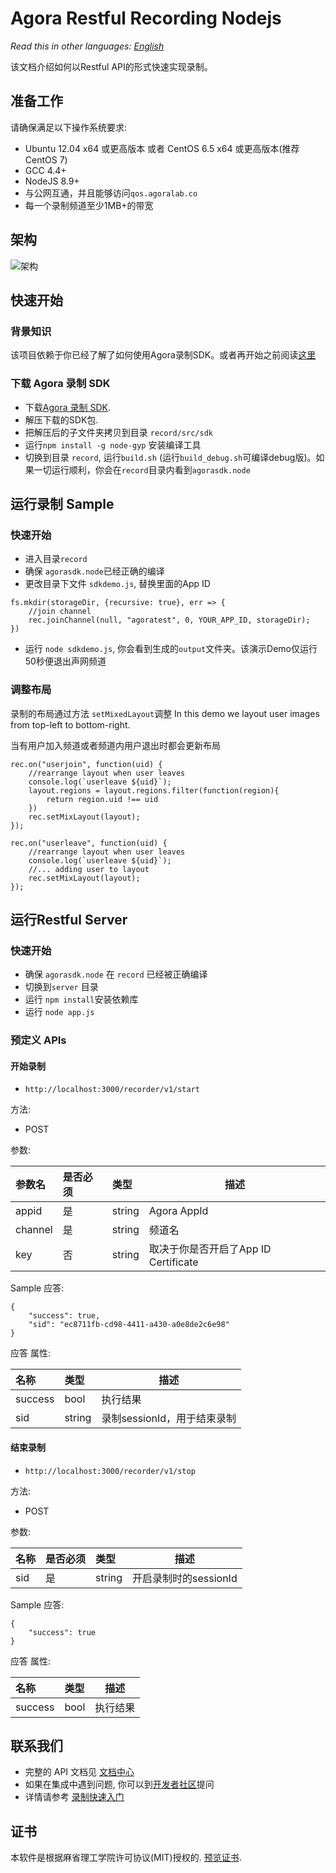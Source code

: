 # Agora Restful Recording Nodejs

*Read this in other languages: [English](README.md)*

该文档介绍如何以Restful API的形式快速实现录制。

## 准备工作
请确保满足以下操作系统要求:
- Ubuntu 12.04 x64 或更高版本 或者 CentOS 6.5 x64 或更高版本(推荐CentOS 7)
- GCC 4.4+
- NodeJS 8.9+
- 与公网互通，并且能够访问`qos.agoralab.co`
- 每一个录制频道至少1MB+的带宽

## 架构
![架构](https://github.com/AgoraIO/Basic-Recording/blob/master/Agora-Restful-Recording-Nodejs/architecture.png)

## 快速开始
### 背景知识
该项目依赖于你已经了解了如何使用Agora录制SDK。或者再开始之前阅读[这里](https://github.com/AgoraIO/Basic-Recording/tree/master/Agora-LinuxServer-Recording) 

### 下载 Agora 录制 SDK

* 下载[Agora 录制 SDK](https://www.agora.io/en/download/).
* 解压下载的SDK包.
* 把解压后的子文件夹拷贝到目录 `record/src/sdk` 
* 运行`npm install -g node-gyp` 安装编译工具
* 切换到目录 `record`, 运行`build.sh` (运行`build_debug.sh`可编译debug版)。如果一切运行顺利，你会在`record`目录内看到`agorasdk.node`


## 运行录制 Sample
### 快速开始
* 进入目录`record` 
* 确保 `agorasdk.node`已经正确的编译
* 更改目录下文件 `sdkdemo.js`, 替换里面的App ID

```
fs.mkdir(storageDir, {recursive: true}, err => {
	//join channel
	rec.joinChannel(null, "agoratest", 0, YOUR_APP_ID, storageDir);
})
```
* 运行 `node sdkdemo.js`, 你会看到生成的`output`文件夹。该演示Demo仅运行50秒便退出声网频道

### 调整布局
录制的布局通过方法 `setMixedLayout`调整
In this demo we layout user images from top-left to bottom-right.

当有用户加入频道或者频道内用户退出时都会更新布局

```
rec.on("userjoin", function(uid) {
    //rearrange layout when user leaves
    console.log(`userleave ${uid}`);
    layout.regions = layout.regions.filter(function(region){
        return region.uid !== uid
    })
    rec.setMixLayout(layout);
});
```

```
rec.on("userleave", function(uid) {
    //rearrange layout when user leaves
    console.log(`userleave ${uid}`);
    //... adding user to layout
    rec.setMixLayout(layout);
});
```

## 运行Restful Server
### 快速开始
* 确保 `agorasdk.node` 在 `record` 已经被正确编译
* 切换到`server` 目录
* 运行 `npm install`安装依赖库
* 运行 `node app.js` 

### 预定义 APIs
#### 开始录制

- `http://localhost:3000/recorder/v1/start`
  
方法:

- POST

参数:
 

|参数名|是否必须|类型|描述|
|:----    |:---|:----- |-----   |
|appid |是  |string |Agora AppId |
|channel |是  |string | 频道名    |
|key     |否 |string |取决于你是否开启了App ID Certificate  |

Sample 应答:

```
{
    "success": true,
    "sid": "ec8711fb-cd98-4411-a430-a0e8de2c6e98"
}
```

应答 属性:

|名称|类型|描述|
|:----|:----- |-----   |
|success  |bool |执行结果   |
|sid  |string | 录制sessionId，用于结束录制 |

#### 结束录制

- `http://localhost:3000/recorder/v1/stop`
  
方法:

- POST

参数:
 

|名称|是否必须|类型|描述|
|:----    |:---|:----- |-----   |
|sid |是  |string |开启录制时的sessionId  |

Sample 应答:

```
{
    "success": true
}
```

应答 属性:

|名称|类型|描述|
|:----|:----- |-----   |
|success  |bool |执行结果   |

## 联系我们
- 完整的 API 文档见 [文档中心](https://docs.agora.io/en/)
- 如果在集成中遇到问题, 你可以到[开发者社区](https://github.com/AgoraIO/Basic-Recording/issues)提问
- 详情请参考 [录制快速入门](https://docs.agora.io/en/2.3.1/addons/Recording/Quickstart%20Guide/recording_cpp?platform=C%2B%2B)

## 证书
本软件是根据麻省理工学院许可协议(MIT)授权的. [预览证书](LICENSE.md).
